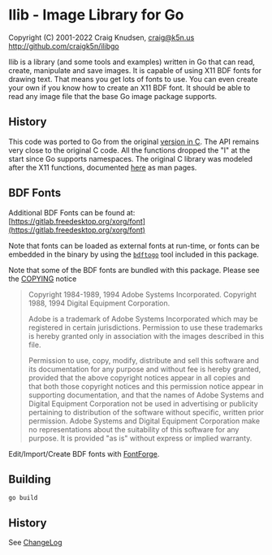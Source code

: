 # Ilib - Image Library for Go

Copyright (C) 2001-2022 Craig Knudsen, craig@k5n.us
http://github.com/craigk5n/ilibgo

Ilib is a library (and some tools and examples) written in Go
that can read, create, manipulate and save images.  It is capable
of using X11 BDF fonts for drawing text.  That means you get
lots of fonts to use.  You can even create your
own if you know how to create an X11 BDF font.  It should be able
to read any image file that the base Go image package supports.


## History

This code was ported to Go from the original [version in C](https://github.com/craigk5n/ilib).
The API remains very close to the original C code.
All the functions dropped the "I" at the start since Go supports
namespaces.  The original C library was modeled after the
X11 functions, documented
[here](https://www.x.org/releases/X11R7.6/doc/man/man3/) as man pages.


## BDF Fonts

Additional BDF Fonts can be found at:
  [https://gitlab.freedesktop.org/xorg/font](https://gitlab.freedesktop.org/xorg/font)

Note that fonts can be loaded as external fonts at run-time, or
fonts can be embedded in the binary by using the [`bdftogo`](https://github.com/craigk5n/ilibgo/tree/main/bdftogo)
tool included in this package.


Note that some of the BDF fonts are bundled with this package.  Please
see the [COPYING](https://gitlab.freedesktop.org/xorg/font/adobe-100dpi/-/blob/master/COPYING)
notice

> Copyright 1984-1989, 1994 Adobe Systems Incorporated.
> Copyright 1988, 1994 Digital Equipment Corporation.
> 
> Adobe is a trademark of Adobe Systems Incorporated which may be
> registered in certain jurisdictions.
> Permission to use these trademarks is hereby granted only in
> association with the images described in this file.
> 
> Permission to use, copy, modify, distribute and sell this software
> and its documentation for any purpose and without fee is hereby
> granted, provided that the above copyright notices appear in all
> copies and that both those copyright notices and this permission
> notice appear in supporting documentation, and that the names of
> Adobe Systems and Digital Equipment Corporation not be used in
> advertising or publicity pertaining to distribution of the software
> without specific, written prior permission.  Adobe Systems and
> Digital Equipment Corporation make no representations about the
> suitability of this software for any purpose.  It is provided "as
> is" without express or implied warranty.


Edit/Import/Create BDF fonts with
[FontForge](https://github.com/fontforge/fontforge).

## Building
`go build`


## History
See [ChangeLog](ChangeLog.md)
